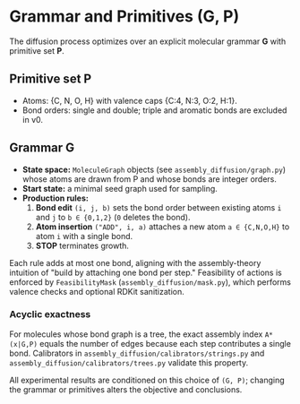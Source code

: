 # Grammar and Primitives (G, P)

The diffusion process optimizes over an explicit molecular grammar **G** with
primitive set **P**.

## Primitive set P
- Atoms: {C, N, O, H} with valence caps {C:4, N:3, O:2, H:1}.
- Bond orders: single and double; triple and aromatic bonds are excluded in v0.

## Grammar G
- **State space:** `MoleculeGraph` objects (see `assembly_diffusion/graph.py`)
  whose atoms are drawn from P and whose bonds are integer orders.
- **Start state:** a minimal seed graph used for sampling.
- **Production rules:**
  1. **Bond edit** `(i, j, b)` sets the bond order between existing atoms
     `i` and `j` to `b ∈ {0,1,2}` (`0` deletes the bond).
  2. **Atom insertion** `("ADD", i, a)` attaches a new atom `a ∈ {C,N,O,H}`
     to atom `i` with a single bond.
  3. **STOP** terminates growth.

Each rule adds at most one bond, aligning with the assembly-theory intuition of
"build by attaching one bond per step." Feasibility of actions is enforced by
`FeasibilityMask` (`assembly_diffusion/mask.py`), which performs valence checks
and optional RDKit sanitization.

### Acyclic exactness
For molecules whose bond graph is a tree, the exact assembly index
`A*(x|G,P)` equals the number of edges because each step contributes a single
bond. Calibrators in `assembly_diffusion/calibrators/strings.py` and
`assembly_diffusion/calibrators/trees.py` validate this property.

All experimental results are conditioned on this choice of `(G, P)`; changing
the grammar or primitives alters the objective and conclusions.
